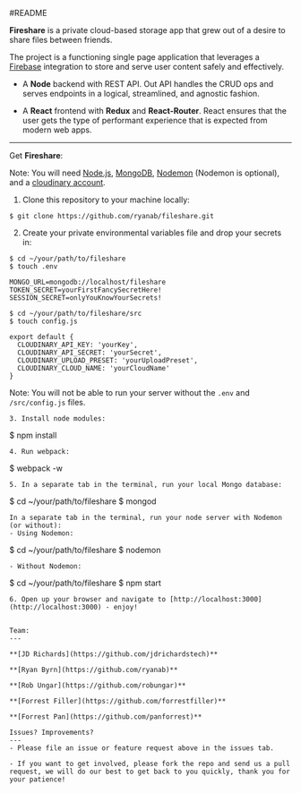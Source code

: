 #README

**Fireshare** is a private cloud-based storage app that grew out of a desire to share files between friends.

The project is a functioning single page application that leverages a [Firebase](https://firebase.google.com) integration to store and serve user content safely and effectively.

- A **Node** backend with REST API. Out API handles the CRUD ops and serves endpoints in a logical, streamlined, and agnostic fashion.

- A **React** frontend with **Redux** and **React-Router**.  React ensures that the user gets the type of performant experience that is expected from modern web apps.


---



Get **Fireshare**:

Note: You will need [Node.js](https://nodejs.org/en/download/), [MongoDB](https://www.mongodb.com/), [Nodemon](https://nodemon.io/) (Nodemon is optional), and a [cloudinary account](http://cloudinary.com/).

1. Clone this repository to your machine locally:
```
$ git clone https://github.com/ryanab/fileshare.git
```
2. Create your private environmental variables file and drop your secrets in:
```
$ cd ~/your/path/to/fileshare
$ touch .env
```

```
MONGO_URL=mongodb://localhost/fileshare
TOKEN_SECRET=yourFirstFancySecretHere!
SESSION_SECRET=onlyYouKnowYourSecrets!

```
```
$ cd ~/your/path/to/fileshare/src
$ touch config.js
```

```
export default {
  CLOUDINARY_API_KEY: 'yourKey',
  CLOUDINARY_API_SECRET: 'yourSecret',
  CLOUDINARY_UPLOAD_PRESET: 'yourUploadPreset',
  CLOUDINARY_CLOUD_NAME: 'yourCloudName'
}

```

Note: You will not be able to run your server without the ```.env``` and ```/src/config.js``` files.

```
3. Install node modules:
```
$ npm install
```
4. Run webpack:
```
$ webpack -w
```
5. In a separate tab in the terminal, run your local Mongo database:
```
$ cd ~/your/path/to/fileshare
$ mongod
```
In a separate tab in the terminal, run your node server with Nodemon (or without):
- Using Nodemon:
```
$ cd ~/your/path/to/fileshare
$ nodemon
```
- Without Nodemon:
```
$ cd ~/your/path/to/fileshare
$ npm start
```
6. Open up your browser and navigate to [http://localhost:3000](http://localhost:3000) - enjoy!


Team:
---

**[JD Richards](https://github.com/jdrichardstech)**

**[Ryan Byrn](https://github.com/ryanab)**

**[Rob Ungar](https://github.com/robungar)**

**[Forrest Filler](https://github.com/forrestfiller)**

**[Forrest Pan](https://github.com/panforrest)**

Issues? Improvements?
---
- Please file an issue or feature request above in the issues tab.

- If you want to get involved, please fork the repo and send us a pull request, we will do our best to get back to you quickly, thank you for your patience!

